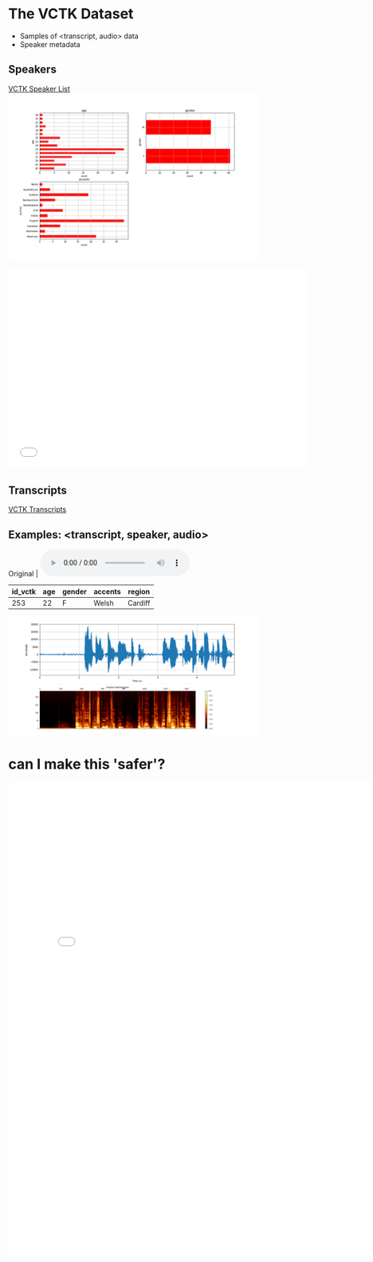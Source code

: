 # The VCTK Dataset

* Samples of <transcript, audio> data
* Speaker metadata

 

## Speakers
[VCTK Speaker List](vctk_speaker_metadata_csv.html)
![lf0](vctk/vctk_descriptive_age_etc.png)
<html>
<iframe style="border-style: none;" src="vctk_speaker_metadata_csv.html" height="400" width="600"></iframe>
</html>

## Transcripts
[VCTK Transcripts](vctk_transcript_csv.html)

## Examples: <transcript, speaker, audio>
Original | <audio src="vctk/samples/p255_367.wav" controls></audio> 

| id_vctk | age | gender | accents | region | 
 | --- | --- | --- | --- | --- |
 | 253 | 22 | F | Welsh | Cardiff |

![waveform](vctk/samples/wavplot_255_367.png)
![spectrogram](vctk/samples/wavplot_255_367_spectro.png)


# can I make this 'safer'?
<html>
<iframe style="border-style: none;" src="vctk_transcript_csv.html" height="950" width="800"></iframe>
</html>
